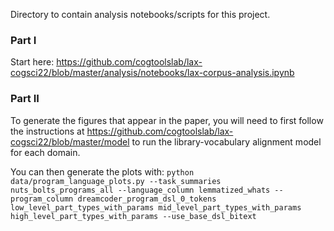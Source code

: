 Directory to contain analysis notebooks/scripts for this project.

### Part I
Start here: https://github.com/cogtoolslab/lax-cogsci22/blob/master/analysis/notebooks/lax-corpus-analysis.ipynb


### Part II
To generate the figures that appear in the paper, you will need to first follow the instructions at https://github.com/cogtoolslab/lax-cogsci22/blob/master/model to run the library-vocabulary alignment model for each domain. 

You can then generate the plots with: `python data/program_language_plots.py --task_summaries nuts_bolts_programs_all --language_column lemmatized_whats --program_column dreamcoder_program_dsl_0_tokens  low_level_part_types_with_params mid_level_part_types_with_params high_level_part_types_with_params --use_base_dsl_bitext`
